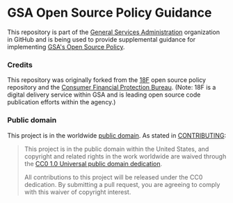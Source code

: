 # GSA Open Source Policy Guidance

This repository is part of the [General Services Administration](http://gsa.gov) organization in GitHub and is being used to provide supplemental guidance for implementing [GSA's Open Source Policy](https://open.gsa.gov/oss-policy/).

### Credits

This repository was originally forked from the [18F](https://18f.gsa.gov/) open source policy repository and the [Consumer Financial Protection Bureau](https://www.consumerfinance.gov/).  (Note: 18F is a digital delivery service within GSA and is leading open source code publication efforts within the agency.)

### Public domain

This project is in the worldwide [public domain](LICENSE.md). As stated in [CONTRIBUTING](CONTRIBUTING.md):

> This project is in the public domain within the United States, and copyright and related rights in the work worldwide are waived through the [CC0 1.0 Universal public domain dedication](https://creativecommons.org/publicdomain/zero/1.0/).
>
> All contributions to this project will be released under the CC0 dedication. By submitting a pull request, you are agreeing to comply with this waiver of copyright interest.
